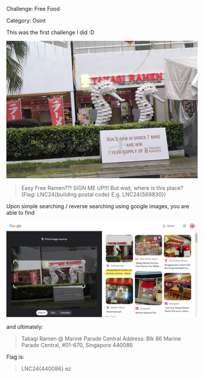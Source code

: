 Challenge: Free Food

Category: Osint

This was the first challenge I did :D

![Challenge](where_is_this.jpg)
> Easy
> Free Ramen??! SIGN ME UP!!! But wait, where is this place?
> (Flag: LNC24{building postal code} E.g. LNC24{569830})

Upon simple searching / reverse searching using google images,
you are able to find

![Google](FreeFood.png)

and ultimately:

>Takagi Ramen @ Marine Parade Central
>Address: Blk 86 Marine Parade Central, #01-670, Singapore 440086

Flag is:
>LNC24{440086}
ez
